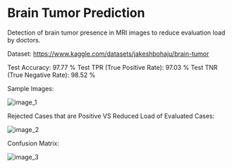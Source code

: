 # Brain Tumor Prediction

Detection of brain tumor presence in MRI images to reduce evaluation load by doctors.

Dataset: https://www.kaggle.com/datasets/jakeshbohaju/brain-tumor

Test Accuracy: 97.77 %
Test TPR (True Positive Rate): 97.03 %
Test TNR (True Negative Rate): 98.52 %

Sample Images:

![image_1](https://user-images.githubusercontent.com/60068344/201464482-84939077-071a-45a6-8c84-b038cc3c0a96.png)

Rejected Cases that are Positive VS Reduced Load of Evaluated Cases:

![image_2](https://user-images.githubusercontent.com/60068344/201464487-8874f3ef-9bf1-4e39-a1bc-176e4c44a209.png)

Confusion Matrix:

![image_3](https://user-images.githubusercontent.com/60068344/201464491-fce88171-de5f-4349-8e15-1b0d8f9de19f.png)
